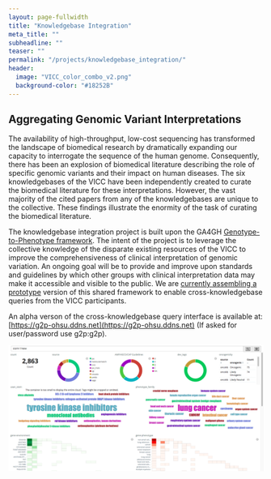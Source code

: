 ```yaml
---
layout: page-fullwidth
title: "Knowledgebase Integration"
meta_title: ""
subheadline: ""
teaser: ""
permalink: "/projects/knowledgebase_integration/"
header:
  image: "VICC_color_combo_v2.png"
  background-color: "#18252B"
---
```


## Aggregating Genomic Variant Interpretations
The availability of high-throughput, low-cost sequencing has transformed the landscape of biomedical research by dramatically expanding our capacity to interrogate the sequence of the human genome. Consequently, there has been an explosion of biomedical literature describing the role of specific genomic variants and their impact on human diseases.
The six knowledgebases of the VICC have been independently created to curate the biomedical literature for these interpretations. However, the vast majority of the cited papers from any of the knowledgebases are unique to the collective. These findings illustrate the enormity of the task of curating the biomedical literature.

The knowledgebase integration project is built upon the GA4GH [Genotype-to-Phenotype framework](http://ga4gh-schemas.readthedocs.io/en/latest/api/genotypephenotype.html). The intent of the project is to leverage the collective knowledge of the disparate existing resources of the VICC to improve the comprehensiveness of clinical interpretation of genomic variation. An ongoing goal will be to provide and improve upon standards and guidelines by which other groups with clinical interpretation data may make it accessible and visible to the public. We are [currently assembling a prototype](https://github.com/ohsu-comp-bio/g2p-aggregator) version of this shared framework to enable cross-knowledgebase queries from the VICC participants.

An alpha verson of the cross-knowledgebase query interface is available at: [https://g2p-ohsu.ddns.net](https://g2p-ohsu.ddns.net) (If asked for user/password use g2p:g2p).

<img src="/assets/img/g2p_prototype.png">
